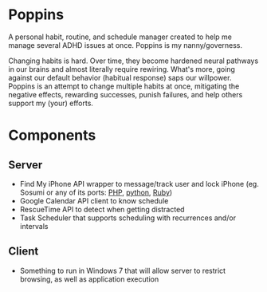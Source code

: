 Poppins
=======

A personal habit, routine, and schedule manager created to help me manage several ADHD issues at once. Poppins is my nanny/governess.

Changing habits is hard. 
Over time, they become hardened neural pathways in our brains and almost literally require rewiring. 
What's more, going against our default behavior (habitual response) saps our willpower.
Poppins is an attempt to change multiple habits at once, mitigating the negative effects, rewarding successes, punish failures, and help others support my (your) efforts.

# Components

## Server
- Find My iPhone API wrapper to message/track user and lock iPhone (eg. Sosumi or any of its ports: [PHP](https://github.com/tylerhall/sosumi/), [python](https://github.com/pearkes/findi/), [Ruby](https://github.com/hpop/rosumi))
- Google Calendar API client to know schedule
- RescueTime API to detect when getting distracted
- Task Scheduler that supports scheduling with recurrences and/or intervals

## Client
- Something to run in Windows 7 that will allow server to restrict browsing, as well as application execution
